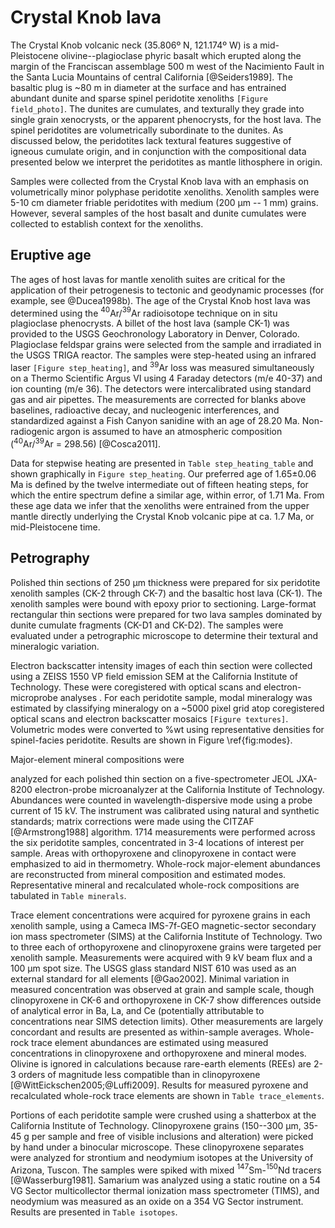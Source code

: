 # Crystal Knob lava

The Crystal Knob volcanic neck (35.806º N, 121.174º W) is a mid-Pleistocene
olivine--plagioclase phyric basalt which erupted along the margin of the
Franciscan assemblage 500 m west of the Nacimiento Fault in the Santa Lucia
Mountains of central California [@Seiders1989]. The basaltic plug is ~80
m in diameter at the surface and has entrained abundant dunite and sparse
spinel peridotite xenoliths `[Figure field_photo]`. The dunites are cumulates, and
texturally they grade into single grain xenocrysts, or the apparent
phenocrysts, for the host lava. The spinel peridotites are volumetrically
subordinate to the dunites. As discussed below, the peridotites lack textural
features suggestive of igneous cumulate origin, and in conjunction with the
compositional data presented below we interpret the peridotites as mantle
lithosphere in origin.

Samples were collected from the Crystal Knob lava with an
emphasis on volumetrically minor polyphase peridotite xenoliths.
Xenolith samples
were 5-10 cm diameter friable peridotites with medium (200 µm -- 1 mm)
grains. However, several samples of the host basalt and dunite cumulates were
collected to establish context for the xenoliths.

## Eruptive age

The ages of host lavas for mantle xenolith suites are critical for the
application of their petrogenesis to tectonic and geodynamic processes
(for example, see @Ducea1998b).
The age of the Crystal Knob host lava was determined
using the $^{40}$Ar/$^{39}$Ar radioisotope technique on in situ <!--?--> 
plagioclase phenocrysts. A billet
of the host lava (sample CK-1) was provided to the USGS Geochronology
Laboratory in Denver, Colorado. Plagioclase feldspar grains
were selected from the sample and irradiated in the USGS TRIGA reactor.
The samples were
step-heated using an infrared laser `[Figure step_heating]`, and $^{39}$Ar loss was
measured simultaneously on a Thermo Scientific Argus VI using 4 Faraday
detectors (m/e 40-37) and ion counting (m/e 36). The detectors were
intercalibrated using standard gas and air pipettes. The measurements
are corrected for blanks above baselines, radioactive decay, and
nucleogenic interferences, and standardized against a Fish Canyon
sanidine with an age of 28.20 Ma. Non-radiogenic argon is assumed to have
an atmospheric composition ($^{40}$Ar/$^{39}$Ar = 298.56) [@Cosca2011].

Data for stepwise heating are presented in `Table step_heating_table`
and shown graphically in `Figure step_heating`.
Our preferred age of 1.65±0.06 Ma is defined
by the twelve intermediate out of fifteen heating steps, for which the
entire spectrum define a similar age, within error, of 1.71 Ma. From
these age data we infer that the xenoliths were entrained
from the upper mantle directly underlying the Crystal
Knob volcanic pipe at ca. 1.7 Ma,
or mid-Pleistocene time.

## Petrography

Polished thin sections of 250 µm thickness were
prepared for six peridotite xenolith samples
(CK-2 through CK-7) and the basaltic host lava (CK-1). The
xenolith samples were bound with epoxy prior to sectioning.
Large-format rectangular thin sections were prepared for two lava samples dominated
by dunite cumulate fragments (CK-D1 and CK-D2).
The samples were evaluated under a petrographic microscope to determine
their textural and mineralogic variation.


Electron backscatter intensity
images of each thin section were collected using a ZEISS 1550 VP field
emission SEM at the California Institute of Technology. These were
coregistered with optical scans and electron-microprobe analyses <!-- should include these in supplementary material -->.
For each peridotite sample, modal mineralogy was estimated by classifying mineralogy on a
\~5000 pixel grid atop coregistered optical scans and electron
backscatter mosaics `[Figure textures]`. Volumetric modes were converted
to %wt using representative densities for spinel-facies
peridotite. <!--Maybe show these densities? --> Results are shown in
Figure \ref{fig:modes}. <!--Should make a table about this-->

<!--[[textures]]-->

<!--[[sample_petrography]]-->

<!-- ## Electron microprobe --> Major-element mineral compositions were
analyzed for each polished thin section on a five-spectrometer JEOL JXA-8200
electron-probe microanalyzer at the California Institute of Technology.
Abundances were counted in wavelength-dispersive mode using a probe
current of 15 kV. The instrument was calibrated using natural and
synthetic standards; matrix corrections were made using the CITZAF
[@Armstrong1988] algorithm. 1714 measurements were performed across the
six peridotite samples, concentrated in 3-4 locations of interest per
sample. <!-- 403 measurements of dunites and the basalt host were also taken,
but are not reported in this study. -->
Areas with orthopyroxene and clinopyroxene in contact were emphasized to
aid in thermometry. Whole-rock major-element abundances are
reconstructed from mineral composition and estimated modes.
Representative mineral and recalculated whole-rock compositions are
tabulated in `Table minerals`.

<!-- ## SIMS -->
Trace element concentrations were acquired for pyroxene grains
in each xenolith sample,
using a Cameca IMS-7f-GEO magnetic-sector secondary ion mass
spectrometer (SIMS) at the California Institute of Technology. Two to
three each of orthopyroxene and clinopyroxene grains were targeted per
xenolith sample. Measurements were acquired with 9 kV beam flux and a
100 µm spot size. The USGS glass standard NIST 610 was used as an
external standard for all elements [@Gao2002]<!-- this ref is for
LA-ICP-MS -->. Minimal variation in measured concentration was observed
at grain and sample scale, though clinopyroxene in CK-6 and
orthopyroxene in CK-7 show differences outside of analytical error in
Ba, La, and Ce (potentially attributable to concentrations near SIMS
detection limits). Other measurements are largely concordant and results
are presented as within-sample averages. Whole-rock trace element
abundances are estimated using measured concentrations in clinopyroxene
and orthopyroxene and mineral modes. Olivine is ignored in calculations
because rare-earth elements (REEs) are 2-3 orders of magnitude less
compatible than in clinopyroxene [@WittEickschen2005;@Luffi2009].
Results for measured pyroxene and recalculated whole-rock trace elements
are shown in `Table trace_elements`.

<!--## Isotopes-->
Portions of each peridotite sample were crushed using
a shatterbox at the California Institute of Technology. Clinopyroxene
grains (150--300 µm, 35-45 g per sample and free of visible
inclusions and alteration) were picked by hand under a binocular
microscope. These clinopyroxene separates were analyzed for strontium
and neodymium isotopes at the University of Arizona, Tuscon. The samples were
spiked with mixed $^{147}$Sm-$^{150}$Nd tracers [@Wasserburg1981]. <!--
Maybe some more info from Mihai? --> Samarium was analyzed using a
static routine on a 54 VG Sector multicollector thermal ionization mass
spectrometer (TIMS), and neodymium was measured as an oxide on a 354 VG
Sector instrument. Results are presented in `Table isotopes`.


